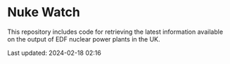 # Nuke Watch

This repository includes code for retrieving the latest information available on the output of EDF nuclear power plants in the UK.

Last updated: 2024-02-18 02:16